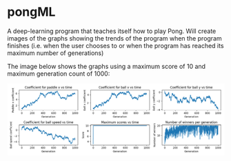 # pongML
A deep-learning program that teaches itself how to play Pong. Will create images of the graphs showing the trends of the program when the program finishes (i.e. when the user chooses to or when the program has reached its maximum number of generations)

The image below shows the graphs using a maximum score of 10 and maximum generation count of 1000:

<img src="pongML_001_22-49-31.png">